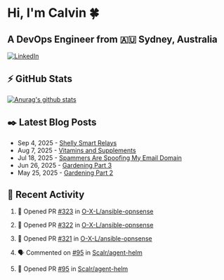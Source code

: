 # Hi, I'm Calvin 🍀
## A DevOps Engineer from 🇦🇺 Sydney, Australia</h3>


[![LinkedIn](https://img.shields.io/badge/-c–bui-0077B5?style=flat-square&labelColor=0077B5&logo=LinkedIn&logoColor=white)](https://www.linkedin.com/in/c-bui/)



<!-- https://github.com/rishavanand/github-profilinator -->
## ⚡ GitHub Stats
[![Anurag's github stats](https://github-readme-stats.vercel.app/api?username=calvinbui&count_private=true&hide_title=true)](https://github.com/anuraghazra/github-readme-stats)





<!-- https://github.com/gautamkrishnar/blog-post-workflow -->
## ✒️ Latest Blog Posts






<!-- BLOG-POST-LIST:START -->
- Sep 4, 2025 - [Shelly Smart Relays](https://calvin.me/shelly-smart-relays)
- Aug 7, 2025 - [Vitamins and Supplements](https://calvin.me/vitamins-and-supplements)
- Jul 18, 2025 - [Spammers Are Spoofing My Email Domain](https://calvin.me/spammers-are-spoofing-my-email)
- Jun 26, 2025 - [Gardening Part 3](https://calvin.me/gardening-part-3)
- May 25, 2025 - [Gardening Part 2](https://calvin.me/gardening-part-2)

<!-- BLOG-POST-LIST:END -->

## 🏃‍ Recent Activity

<!--START_SECTION:activity-->
1. 💪 Opened PR [#323](https://github.com/O-X-L/ansible-opnsense/pull/323) in [O-X-L/ansible-opnsense](https://github.com/O-X-L/ansible-opnsense)




2. 💪 Opened PR [#322](https://github.com/O-X-L/ansible-opnsense/pull/322) in [O-X-L/ansible-opnsense](https://github.com/O-X-L/ansible-opnsense)






3. 💪 Opened PR [#321](https://github.com/O-X-L/ansible-opnsense/pull/321) in [O-X-L/ansible-opnsense](https://github.com/O-X-L/ansible-opnsense)








4. 🗣 Commented on [#95](https://github.com/Scalr/agent-helm/pull/95#issuecomment-3208454942) in [Scalr/agent-helm](https://github.com/Scalr/agent-helm)






5. 💪 Opened PR [#95](undefined) in [Scalr/agent-helm](https://github.com/Scalr/agent-helm)




<!--END_SECTION:activity-->
